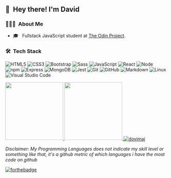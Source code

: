 ## 👋 &nbsp;Hey there! I'm David

### 👨🏻‍💻 &nbsp;About Me

- 🎓 &nbsp; Fullstack JavaScript student at [The Odin Project](https://www.theodinproject.com).


<h3> 🛠 &nbsp;Tech Stack</h3>

  ![HTML5](https://img.shields.io/badge/-HTML5-333333?style=flat-square&logo=HTML5)
  ![CSS3](https://img.shields.io/badge/-CSS3-333333?style=flat-square&logo=CSS3&logoColor=1572B6)
  ![Bootstrap](https://img.shields.io/badge/-Bootstrap-333333?style=flat-square&logo=bootstrap&logoColor=563D7C)
  ![Sass](https://img.shields.io/badge/-Sass-333333?style=flat-square&logo=Sass)
  ![JavaScript](https://img.shields.io/badge/-JavaScript-333333?style=flat-square&logo=javascript) 
  ![React](https://img.shields.io/badge/-React-333333?style=flat-square&logo=react)
  ![Node](https://img.shields.io/badge/-Node.js-333333?style=flat-square&logo=Node.js)  
  ![npm](https://img.shields.io/badge/-npm-333333?style=flat-square&logo=npm)
  ![Express](https://img.shields.io/badge/-Express-333333?style=flat-square&logo=Express)
  ![MongoDB](https://img.shields.io/badge/-MongoDB-333333?style=flat-square&logo=MongoDB)
  ![Jest](https://img.shields.io/badge/-Jest-333333?style=flat-square&logo=Jest)
  ![Git](https://img.shields.io/badge/-Git-333333?style=flat-square&logo=git)
  ![GitHub](https://img.shields.io/badge/-GitHub-333333?style=flat-square&logo=github)
  ![Markdown](https://img.shields.io/badge/-Markdown-333333?style=flat-square&logo=markdown)
  ![Linux](https://img.shields.io/badge/-Linux-333333?style=flat-square&logo=Linux)
  ![Visual Studio Code](https://img.shields.io/badge/-Visual%20Studio%20Code-333333?style=flat-square&logo=visual-studio-code&logoColor=007ACC)


<p>
  <a href="https://github.com/dovimaj">
    <img height="180em" src="https://github-readme-stats.vercel.app/api?username=dovimaj&show_icons=true" />
    <img height="180em" src="https://github-readme-stats-eight-theta.vercel.app/api/top-langs/?username=dovimaj&layout=compact&exclude_lang=java+r" />
    <img align="center" src="https://github-readme-streak-stats.herokuapp.com/?user=dovimaj&" alt="dovimaj" />
    
  </a>
</p>

 *Disclaimer: My Programming Languages does not indicate my skill level or something like that, it's a github metric of which languages i have the most code on github*
 
[![forthebadge](https://forthebadge.com/images/badges/built-with-love.svg)](https://forthebadge.com)
